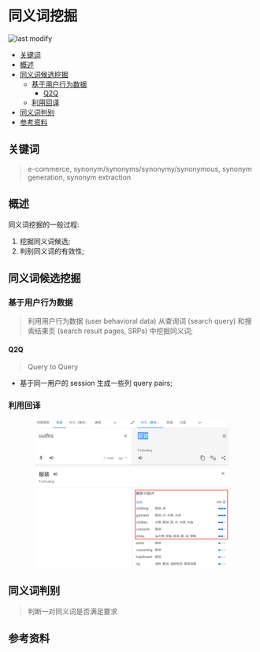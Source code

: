 同义词挖掘
===
<!--START_SECTION:badge-->

![last modify](https://img.shields.io/static/v1?label=last%20modify&message=2022-12-14%2000%3A44%3A12&color=yellowgreen&style=flat-square)

<!--END_SECTION:badge-->
<!--info
top: false
hidden: false
-->

<!-- TOC -->
- [关键词](#关键词)
- [概述](#概述)
- [同义词候选挖掘](#同义词候选挖掘)
    - [基于用户行为数据](#基于用户行为数据)
        - [Q2Q](#q2q)
    - [利用回译](#利用回译)
- [同义词判别](#同义词判别)
- [参考资料](#参考资料)
<!-- TOC -->

## 关键词
> e-commerce, synonym/synonyms/synonymy/synonymous, synonym generation, synonym extraction


## 概述

同义词挖掘的一般过程:
1. 挖掘同义词候选;
2. 判别同义词的有效性;


## 同义词候选挖掘

### 基于用户行为数据
> 利用用户行为数据 (user behavioral data) 从查询词 (search query) 和搜索结果页 (search result pages, SRPs) 中挖掘同义词;

#### Q2Q
> Query to Query

- 基于同一用户的 session 生成一些列 query pairs;


### 利用回译

<div align="center"><img src="../../../_assets/利用回译挖掘同义词.png" height="300" /></div>


## 同义词判别
> 判断一对同义词是否满足要求


## 参考资料

[^1]: [(2019) Query Rewriting using Automatic Synonym Extraction for E-commerce Search](https://ir.webis.de/anthology/2019.sigirconf_workshop-2019ecom.18)